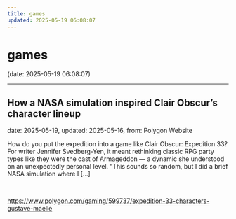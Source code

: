 ```yaml
---
title: games
updated: 2025-05-19 06:08:07
---
```


# games

(date: 2025-05-19 06:08:07)

---

## How a NASA simulation inspired Clair Obscur’s character lineup

date: 2025-05-19, updated: 2025-05-16, from: Polygon Website

How do you put the expedition into a game like Clair Obscur: Expedition 33? For writer Jennifer Svedberg-Yen, it meant rethinking classic RPG party types like they were the cast of Armageddon — a dynamic she understood on an unexpectedly personal level. “This sounds so random, but I did a brief NASA simulation where I [&#8230;] 

<br> 

<https://www.polygon.com/gaming/599737/expedition-33-characters-gustave-maelle>

